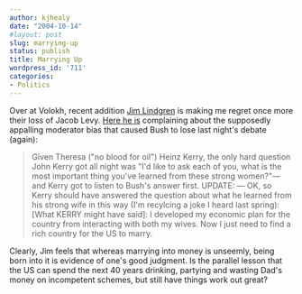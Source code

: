 ```yaml
---
author: kjhealy
date: "2004-10-14"
#layout: post
slug: marrying-up
status: publish
title: Marrying Up
wordpress_id: '711'
categories:
- Politics
---
```


Over at Volokh, recent addition [Jim Lindgren](http://www.law.nwu.edu/faculty/fulltime/Lindgren/Lindgren.html) is making me regret once more their loss of Jacob Levy. [Here he is](http://volokh.com/archives/archive_2004_10_14.shtml#1097728719) complaining about the supposedly appalling moderator bias that caused Bush to lose last night's debate (again):

> Given Theresa ("no blood for oil") Heinz Kerry, the only hard question John Kerry got all night was "I'd like to ask each of you, what is the most important thing you've learned from these strong women?"—and Kerry got to listen to Bush's answer first. UPDATE: — OK, so Kerry should have answered the question about what he learned from his strong wife in this way (I'm recylcing a joke I heard last spring): [What KERRY might have said]: I developed my economic plan for the country from interacting with both my wives. Now I just need to find a rich country for the US to marry.

Clearly, Jim feels that whereas marrying into money is unseemly, being born into it is evidence of one's good judgment. Is the parallel lesson that the US can spend the next 40 years drinking, partying and wasting Dad's money on incompetent schemes, but still have things work out great?
